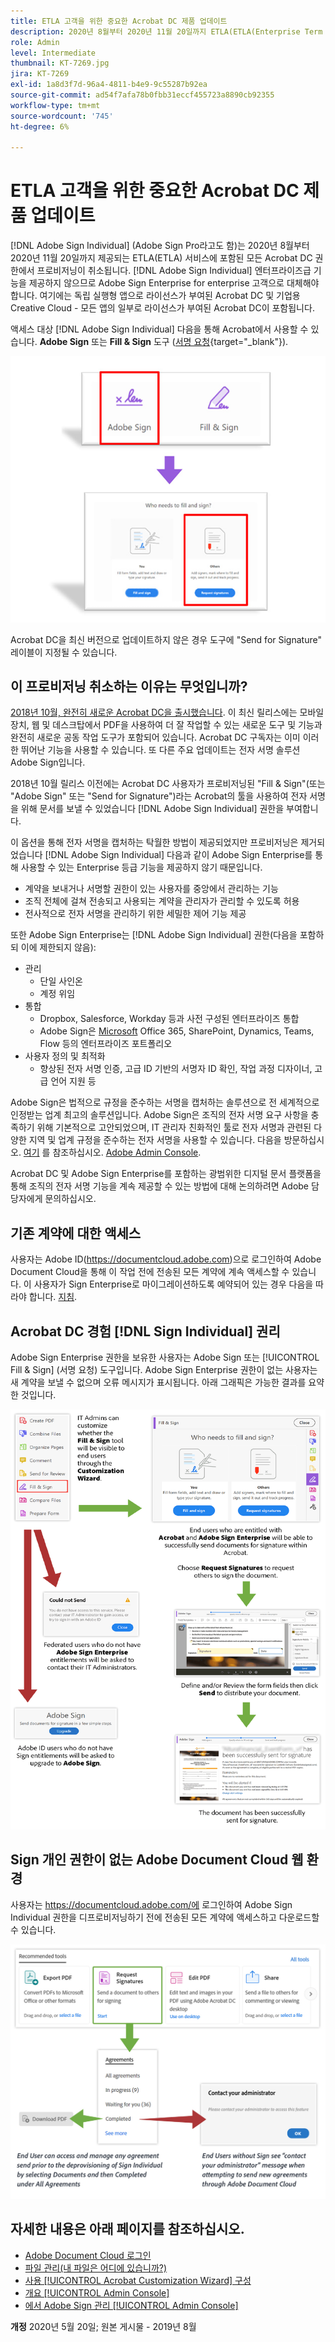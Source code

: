 ```yaml
---
title: ETLA 고객을 위한 중요한 Acrobat DC 제품 업데이트
description: 2020년 8월부터 2020년 11월 20일까지 ETLA(ETLA(Enterprise Term License Agreement))에 포함된 Acrobat DC 권한의 중요한 변경 사항에 대해 알아보기
role: Admin
level: Intermediate
thumbnail: KT-7269.jpg
jira: KT-7269
exl-id: 1a8d3f7d-96a4-4811-b4e9-9c55287b92ea
source-git-commit: ad54f7afa78b0fbb31eccf455723a8890cb92355
workflow-type: tm+mt
source-wordcount: '745'
ht-degree: 6%

---
```


# ETLA 고객을 위한 중요한 Acrobat DC 제품 업데이트

[!DNL Adobe Sign Individual] (Adobe Sign Pro라고도 함)는 2020년 8월부터 2020년 11월 20일까지 제공되는 ETLA(ETLA) 서비스에 포함된 모든 Acrobat DC 권한에서 프로비저닝이 취소됩니다. [!DNL Adobe Sign Individual] 엔터프라이즈급 기능을 제공하지 않으므로 Adobe Sign Enterprise for enterprise 고객으로 대체해야 합니다. 여기에는 독립 실행형 앱으로 라이선스가 부여된 Acrobat DC 및 기업용 Creative Cloud - 모든 앱의 일부로 라이선스가 부여된 Acrobat DC이 포함됩니다.

액세스 대상 [!DNL Adobe Sign Individual] 다음을 통해 Acrobat에서 사용할 수 있습니다. **Adobe Sign** 또는 **Fill &amp; Sign** 도구 ([서명 요청](https://www.adobe.com/acrobat/online/request-signature.html){target="_blank"}).

![[!DNL Adobe Sign Individual] Acrobat DC에서 액세스](../assets/Deploy_SignEntitle1.png)

Acrobat DC을 최신 버전으로 업데이트하지 않은 경우 도구에 &quot;Send for Signature&quot; 레이블이 지정될 수 있습니다.

## 이 프로비저닝 취소하는 이유는 무엇입니까?

[2018년 10월, 완전히 새로운 Acrobat DC을 출시했습니다](https://news.adobe.com/news/news-details/2018/Adobe-Redefines-What-Is-Possible-With-PDF-With-All-New-Acrobat-DC). 이 최신 릴리스에는 모바일 장치, 웹 및 데스크탑에서 PDF을 사용하여 더 잘 작업할 수 있는 새로운 도구 및 기능과 완전히 새로운 공동 작업 도구가 포함되어 있습니다. Acrobat DC 구독자는 이미 이러한 뛰어난 기능을 사용할 수 있습니다. 또 다른 주요 업데이트는 전자 서명 솔루션 Adobe Sign입니다.

2018년 10월 릴리스 이전에는 Acrobat DC 사용자가 프로비저닝된 &quot;Fill &amp; Sign&quot;(또는 &quot;Adobe Sign&quot; 또는 &quot;Send for Signature&quot;)라는 Acrobat의 툴을 사용하여 전자 서명을 위해 문서를 보낼 수 있었습니다 [!DNL Adobe Sign Individual] 권한을 부여합니다.

이 옵션을 통해 전자 서명을 캡처하는 탁월한 방법이 제공되었지만 프로비저닝은 제거되었습니다 [!DNL Adobe Sign Individual] 다음과 같이 Adobe Sign Enterprise를 통해 사용할 수 있는 Enterprise 등급 기능을 제공하지 않기 때문입니다.

* 계약을 보내거나 서명할 권한이 있는 사용자를 중앙에서 관리하는 기능
* 조직 전체에 걸쳐 전송되고 사용되는 계약을 관리자가 관리할 수 있도록 허용
* 전사적으로 전자 서명을 관리하기 위한 세밀한 제어 기능 제공

또한 Adobe Sign Enterprise는 [!DNL Adobe Sign Individual] 권한(다음을 포함하되 이에 제한되지 않음):

* 관리
   * 단일 사인온
   * 계정 위임
* 통합
   * Dropbox, Salesforce, Workday 등과 사전 구성된 엔터프라이즈 통합
   * Adobe Sign은 [Microsoft](https://acrobat.adobe.com/us/en/business/integrations/microsoft.html) Office 365, SharePoint, Dynamics, Teams, Flow 등의 엔터프라이즈 포트폴리오
* 사용자 정의 및 최적화
   * 향상된 전자 서명 인증, 고급 ID 기반의 서명자 ID 확인, 작업 과정 디자이너, 고급 언어 지원 등

Adobe Sign은 법적으로 규정을 준수하는 서명을 캡처하는 솔루션으로 전 세계적으로 인정받는 업계 최고의 솔루션입니다. Adobe Sign은 조직의 전자 서명 요구 사항을 충족하기 위해 기본적으로 고안되었으며, IT 관리자 친화적인 툴로 전자 서명과 관련된 다양한 지역 및 업계 규정을 준수하는 전자 서명을 사용할 수 있습니다. 다음을 방문하십시오. [여기](https://helpx.adobe.com/kr/enterprise/using/adobe-sign-for-enterprise.html) 를 참조하십시오. [Adobe Admin Console](https://helpx.adobe.com/kr/enterprise/using/admin-console.html).

Acrobat DC 및 Adobe Sign Enterprise를 포함하는 광범위한 디지털 문서 플랫폼을 통해 조직의 전자 서명 기능을 계속 제공할 수 있는 방법에 대해 논의하려면 Adobe 담당자에게 문의하십시오.

## 기존 계약에 대한 액세스

사용자는 Adobe ID(https://documentcloud.adobe.com)으로 로그인하여 Adobe Document Cloud을 통해 이 작업 전에 전송된 모든 계약에 계속 액세스할 수 있습니다. 이 사용자가 Sign Enterprise로 마이그레이션하도록 예약되어 있는 경우 다음을 따라야 합니다. [지침](https://helpx.adobe.com/kr/sign/kb/how-to-download-signed-documents---adobe-sign.html).

## Acrobat DC 경험 [!DNL Sign Individual] 권리

Adobe Sign Enterprise 권한을 보유한 사용자는 Adobe Sign 또는 [!UICONTROL Fill &amp; Sign] (서명 요청) 도구입니다.
Adobe Sign Enterprise 권한이 없는 사용자는 새 계약을 보낼 수 없으며 오류 메시지가 표시됩니다. 아래 그래픽은 가능한 결과를 요약한 것입니다.

![Acrobat DC 환경에 대한 오류 메시지](../assets/Deploy_SignEntitle2.png)

## Sign 개인 권한이 없는 Adobe Document Cloud 웹 환경

사용자는 https://documentcloud.adobe.com/에 로그인하여 Adobe Sign Individual 권한을 디프로비저닝하기 전에 전송된 모든 계약에 액세스하고 다운로드할 수 있습니다.

![Document Cloud 웹 환경에 대한 오류 메시지](../assets/Deploy_SignEntitle3.png)

## 자세한 내용은 아래 페이지를 참조하십시오.

* [Adobe Document Cloud 로그인](https://helpx.adobe.com/document-cloud/help/sign-in.html)
* [파일 관리(내 파일은 어디에 있습니까?)](https://helpx.adobe.com/document-cloud/help/manage-files.html)
* [사용 [!UICONTROL Acrobat Customization Wizard] 구성](https://www.adobe.com/devnet-docs/acrobatetk/tools/Wizard/WizardDC/index.html)
* [개요 [!UICONTROL Admin Console]](https://helpx.adobe.com/kr/enterprise/using/admin-console.html)
* [에서 Adobe Sign 관리 [!UICONTROL Admin Console]](https://helpx.adobe.com/kr/enterprise/using/adobe-sign-for-enterprise.html)

**개정** 2020년 5월 20일; 원본 게시물 - 2019년 8월
